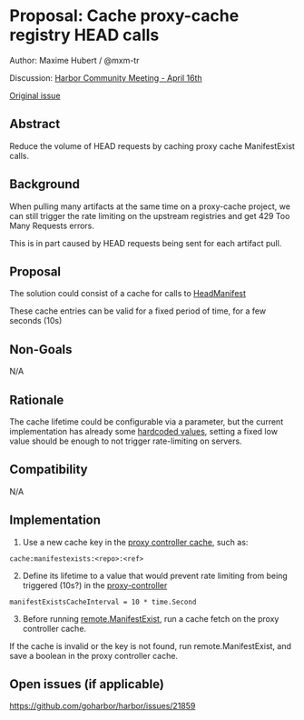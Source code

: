# Proposal: Cache proxy-cache registry HEAD calls

Author: Maxime Hubert / @mxm-tr

Discussion: [Harbor Community Meeting - April 16th](https://hackmd.io/CyQk5FdVQwWObMLVNqxW1w?both#April-16-2025)

[Original issue](https://github.com/goharbor/harbor/issues/21859)

## Abstract

Reduce the volume of HEAD requests by caching proxy cache ManifestExist calls.

## Background

When pulling many artifacts at the same time on a proxy-cache project, we can still trigger the rate limiting on the upstream registries and get 429 Too Many Requests errors.

This is in part caused by HEAD requests being sent for each artifact pull.

## Proposal

The solution could consist of a cache for calls to [HeadManifest](https://github.com/goharbor/harbor/blob/main/src/controller/proxy/controller.go#L258)

These cache entries can be valid for a fixed period of time, for a few seconds (10s)

## Non-Goals

N/A

## Rationale

The cache lifetime could be configurable via a parameter, but the current implementation has already some [hardcoded values](https://github.com/goharbor/harbor/blob/f8f1994c9ee97e41067870c4ed46b15eb21da3b6/src/controller/proxy/controller.go#L43), setting a fixed low value should be enough to not trigger rate-limiting on servers.

## Compatibility

N/A

## Implementation

1. Use a new cache key in the [proxy controller cache](https://github.com/goharbor/harbor/blob/bfc29904f96e17248a4e6204d12058c1d7d05ab8/src/controller/proxy/controller.go#L78), such as:

```
cache:manifestexists:<repo>:<ref>
```

2. Define its lifetime to a value that would prevent rate limiting from being triggered (10s?) in the [proxy-controller](https://github.com/goharbor/harbor/blob/bfc29904f96e17248a4e6204d12058c1d7d05ab8/src/controller/proxy/controller.go#L41-L48)

```golang
manifestExistsCacheInterval = 10 * time.Second
```

3. Before running [remote.ManifestExist](https://github.com/goharbor/harbor/blob/main/src/controller/proxy/controller.go#L258), run a cache fetch on the proxy controller cache.

If the cache is invalid or the key is not found, run remote.ManifestExist, and save a boolean in the proxy controller cache.

## Open issues (if applicable)

https://github.com/goharbor/harbor/issues/21859
